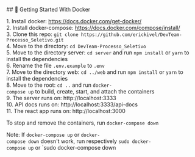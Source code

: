 ## :rocket: Getting Started With Docker 
 
 1. Install docker: https://docs.docker.com/get-docker/ <br>
 2. Install docker-compose: https://docs.docker.com/compose/install/ <br>
 3. Clone this repo: `git clone https://github.com/erickivel/DevTeam-Processo_Seletivo.git` <br>
 4. Move to the directory: `cd DevTeam-Processo_Seletivo` <br>
 5. Move to the directory server: `cd server` and run `npm install` or `yarn` to install the dependencies <br>
 6. Rename the file `.env.example` to `.env`  <br>
 7. Move to the directory web: `cd ../web` and run `npm install` or `yarn` to install the dependencies <br>
 8. Move to the root: `cd ..` and run `docker-compose up` to build, create, start, and attach the containers  <br>
 9. The server runs on: http://localhost:3333 <br>
 10. API docs runs on: http://localhost:3333/api-docs <br>
 11. The react app runs on: http://localhost:3000 <br> 
  
To stop and remove the containers, run `docker-compose down`  
  
Note: If `docker-compose up` or `docker-compose down` doesn't work, run respectively `sudo docker-compose up` or `sudo docker-compose down
